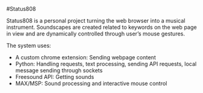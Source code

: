 #Status808

Status808 is a personal project turning the web browser into a musical instrument. Soundscapes are created related to keywords on the web page in view and are dynamically controlled through user’s mouse gestures. 

The system uses:

- A custom chrome extension: Sending webpage content
- Python: Handling requests, text processing, sending API requests, local message sending through sockets
- Freesound API: Getting sounds
- MAX/MSP: Sound processing and interactive mouse control
